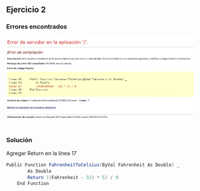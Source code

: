 ## Ejercicio 2
### Errores encontrados

![](/img/ex3.jpeg)

### Solución
Agregar Return en la línea 17

```cs
Public Function FahrenheitToCelsius(ByVal Fahrenheit As Double) _
        As Double
        Return ((Fahrenheit - 32) * 5) / 9
    End Function
```